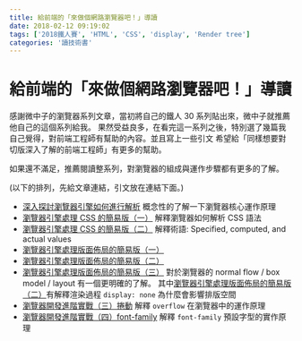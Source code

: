 ```yaml
---
title: 給前端的「來做個網路瀏覽器吧！」導讀
date: 2018-02-12 09:19:02
tags: ['2018鐵人賽', 'HTML', 'CSS', 'display', 'Render tree']
categories: '讀技術書'
---
```

# 給前端的「來做個網路瀏覽器吧！」導讀

感謝微中子的瀏覽器系列文章，當初將自己的鐵人 30 系列貼出來，微中子就推薦他自己的這個系列給我。
果然受益良多，在看完這一系列之後，特別選了幾篇我自己覺得，對前端工程師有幫助的內容。並且寫上一些引文
希望給「同樣想要對切版深入了解的前端工程師」有更多的幫助。

如果還不滿足，推薦閱讀整系列，對瀏覽器的組成與運作步驟都有更多的了解。

(以下的排列，先給文章連結，引文放在連結下面。)
- [深入探討瀏覽器引擎如何進行解析](https://ithelp.ithome.com.tw/articles/10191579)
概念性的了解一下瀏覽器核心運作原理
- [瀏覽器引擎處理 CSS 的簡易版（一）](https://ithelp.ithome.com.tw/articles/10191842)
解釋瀏覽器如何解析 CSS 語法
- [瀏覽器引擎處理 CSS 的簡易版（二）](https://ithelp.ithome.com.tw/articles/10191967)
解釋術語: Specified, computed, and actual values
- [瀏覽器引擎處理版面佈局的簡易版（一）](https://ithelp.ithome.com.tw/articles/10192871)
- [瀏覽器引擎處理版面佈局的簡易版（二）](https://ithelp.ithome.com.tw/articles/10193108)
- [瀏覽器引擎處理版面佈局的簡易版（三）](https://ithelp.ithome.com.tw/articles/10193340)
對於瀏覽器的 normal flow / box model / layout 有一個更明確的了解。
其中[瀏覽器引擎處理版面佈局的簡易版（二）](https://ithelp.ithome.com.tw/articles/10193108)有解釋渲染過程 `display: none` 為什麼會影響排版空間
- [瀏覽器開發進階實戰（三）捲動](https://ithelp.ithome.com.tw/articles/10194518)
解釋 `overflow` 在瀏覽器中的運作原理
- [瀏覽器開發進階實戰（四）font-family](https://ithelp.ithome.com.tw/articles/10195316)
解釋 `font-family` 預設字型的實作原理
